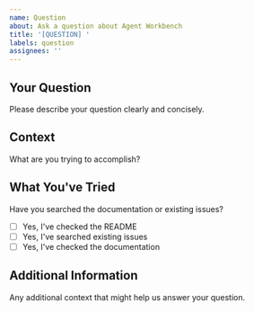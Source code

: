 ```yaml
---
name: Question
about: Ask a question about Agent Workbench
title: '[QUESTION] '
labels: question
assignees: ''
---
```


## Your Question

Please describe your question clearly and concisely.

## Context

What are you trying to accomplish?

## What You've Tried

Have you searched the documentation or existing issues?
- [ ] Yes, I've checked the README
- [ ] Yes, I've searched existing issues
- [ ] Yes, I've checked the documentation

## Additional Information

Any additional context that might help us answer your question.
